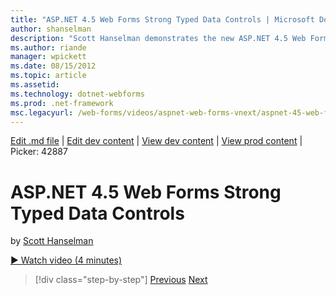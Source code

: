 ```yaml
---
title: "ASP.NET 4.5 Web Forms Strong Typed Data Controls | Microsoft Docs"
author: shanselman
description: "Scott Hanselman demonstrates the new ASP.NET 4.5 Web Forms Strong Typed Data Controls."
ms.author: riande
manager: wpickett
ms.date: 08/15/2012
ms.topic: article
ms.assetid: 
ms.technology: dotnet-webforms
ms.prod: .net-framework
msc.legacyurl: /web-forms/videos/aspnet-web-forms-vnext/aspnet-45-web-forms-strong-typed-data-controls
---
```

[Edit .md file](C:\Projects\msc\dev\Msc.Www\Web.ASP\App_Data\github\web-forms\videos\aspnet-web-forms-vnext\aspnet-45-web-forms-strong-typed-data-controls.md) | [Edit dev content](http://www.aspdev.net/umbraco#/content/content/edit/42886) | [View dev content](http://docs.aspdev.net/tutorials/web-forms/videos/aspnet-web-forms-vnext/aspnet-45-web-forms-strong-typed-data-controls.html) | [View prod content](http://www.asp.net/web-forms/videos/aspnet-web-forms-vnext/aspnet-45-web-forms-strong-typed-data-controls) | Picker: 42887

ASP.NET 4.5 Web Forms Strong Typed Data Controls
====================
by [Scott Hanselman](https://github.com/shanselman)

[&#9654; Watch video (4 minutes)](https://channel9.msdn.com/Blogs/ASP-NET-Site-Videos/aspnet-45-web-forms-strong-typed-data-controls)

>[!div class="step-by-step"] [Previous](aspnet-45-web-forms-model-binding.md) [Next](aspnet-vnext-videos-bundling-and-minification.md)